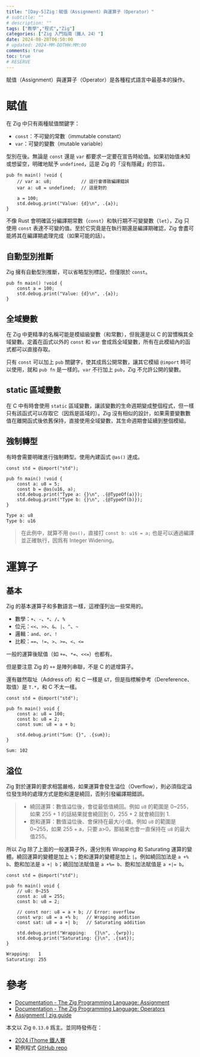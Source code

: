```yaml
---
title: "[Day-5]Zig：賦值（Assignment）與運算子（Operator）"
# subtitle: ""
# description: ""
tags: ["教學","程式","Zig"]
categories: ["Zig 入門指南（鐵人 24）"]
date: 2024-08-28T06:50:00
# updated: 2024-MM-DDTHH:MM:00
comments: true
toc: true
# RESERVE
---
```


賦值（Assignment）與運算子（Operator）是各種程式語言中最基本的操作。

<!-- more -->

# 賦值

在 Zig 中只有兩種賦值關鍵字：

- `const`：不可變的常數（immutable constant）
- `var`：可變的變數（mutable variable）

型別在後。無論是 `const` 還是 `var` 都要求一定要在宣告時給值。如果初始值未知或想留空，明確地賦予 `undefined`，這是 Zig 的「沒有隱藏」的宗旨。

```zig
pub fn main() !void {
    // var a: u8;           // 這行會導致編譯錯誤
    var a: u8 = undefined;  // 這是對的

    a = 100;
    std.debug.print("Value: {d}\n", .{a});
}
```

不像 Rust 會明確區分編譯期常數（`const`）和執行期不可變變數（`let`），Zig 只使用 `const` 表達不可變的值。至於它究竟是在執行期還是編譯期確認，Zig 會盡可能將其在編譯期處理完成（如果可能的話）。

## 自動型別推斷

Zig 擁有自動型別推斷，可以省略型別標記，但僅限於 `const`。

```zig
pub fn main() !void {
    const a = 100;
    std.debug.print("Value: {d}\n", .{a});
}
```

## 全域變數

在 Zig 中更精準的名稱可能是模組級變數（和常數），但我還是以 C 的習慣稱其全域變數。定義在函式以外的 `const` 和 `var` 會成爲全域變數，所有在此模組內的函式都可以直接存取。

只有 `const` 可以加上 `pub` 關鍵字，使其成爲公開常數，讓其它模組 `@import` 時可以使用，就和 `pub fn` 是一樣的。`var` 不行加上 `pub`，Zig 不允許公開的變數。

## static 區域變數

在 C 中有時會使用 `static` 區域變數，讓該變數的生命週期變成整個程式，但一樣只有該函式可以存取它（因爲是區域的）。Zig 沒有相似的設計，如果需要變數數值在離開函式後依舊保持，直接使用全域變數，其生命週期會延續到整個模組。

## 強制轉型

有時會需要明確進行強制轉型。使用內建函式 `@as()` 達成。

```zig
const std = @import("std");

pub fn main() !void {
    const a: u8 = 5;
    const b = @as(u16, a);
    std.debug.print("Type a: {}\n", .{@TypeOf(a)});
    std.debug.print("Type b: {}\n", .{@TypeOf(b)});
}
```

```bash
Type a: u8
Type b: u16
```

> 在此例中，就算不用 `@as()`，直接打 `const b: u16 = a;` 也是可以通過編譯並正確執行，因爲有 Integer Widening。

# 運算子

## 基本

Zig 的基本運算子和多數語言一樣，這裡僅列出一些常用的。

- 數學：`+`、`-`、`*`、`/`、`%`
- 位元：`<<`、`>>`、`&`、`|`、`^`、`~`
- 邏輯：`and`、`or`、`!`
- 比較：`==`、`!=`、`>`、`>=`、`<`、`<=`

一般的運算後賦值（如 `+=`、`*=`、`<<=`）也都有。

但是要注意 Zig 的 `++` 是陣列串聯，不是 C 的遞增算子。

還有雖然取址（Address of）和 C 一樣是 `&T`，但是指標解參考（Dereference、取值）是 `T.*`，和 C 不太一樣。

```zig
const std = @import("std");

pub fn main() void {
    const a: u8 = 100;
    const b: u8 = 2;
    const sum: u8 = a + b;

    std.debug.print("Sum: {}", .{sum});
}
```

```bash
Sum: 102
```

## 溢位

Zig 對於運算的要求相當嚴格，如果運算會發生溢位（Overflow），則必須指定溢位發生時的處理方式是飽和還是繞回，否則引發編譯期錯誤。

> - 繞回運算：數值溢位後，會從最低值繞回。例如 `u8` 的範圍是 0~255，如果 255 + 1 的話結果就會繞回到 0，255 + 2 就會繞回到 1.
> - 飽和運算：數值溢位後、會保持在最大/小值。例如 `u8` 的範圍是 0~255，如果 255 + a，只要 a>0，那結果也會一直保持在 `u8` 的最大值255。

所以 Zig 除了上面的一般運算子外，還分別有 Wrapping 和 Saturating 運算的變體。繞回運算的變體是加上 `%`；飽和運算的變體是加上 `|`。例如繞回加法是 `a +% b`、飽和加法是 `a +| b`；繞回加法賦值是 `a +%= b`、飽和加法賦值是 `a +|= b`。

```zig
const std = @import("std");

pub fn main() void {
    // u8: 0~255
    const a: u8 = 255;
    const b: u8 = 2;

    // const nor: u8 = a + b; // Error: overflow
    const wrp: u8 = a +% b;   // Wrapping addition
    const sat: u8 = a +| b;   // Saturating addition

    std.debug.print("Wrapping:   {}\n", .{wrp});
    std.debug.print("Saturating: {}\n", .{sat});
}
```

```bash
Wrapping:   1
Saturating: 255
```

# 參考

- [Documentation - The Zig Programming Language: Assignment](https://ziglang.org/documentation/0.13.0/#Assignment)
- [Documentation - The Zig Programming Language: Operators](https://ziglang.org/documentation/0.13.0/#Operators)
- [Assignment | zig.guide](https://zig.guide/language-basics/assignment)

本文以 Zig `0.13.0` 爲主。並同時發佈在：

- [2024 iThome 鐵人賽](https://ithelp.ithome.com.tw/articles/10346602)
- 範例程式 [GitHub repo](https://github.com/ziteh/zig-learn-it24/tree/main/assignment)
